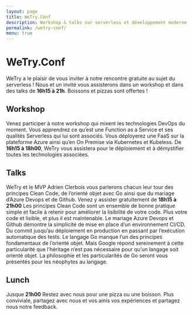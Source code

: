 ```yaml
---
layout: page
title: WeTry.Conf
description: Workshop & talks sur serverless et développement moderne 
permalink: /wetry-conf/
menu: true
---
```


# WeTry.Conf

WeTry a le plaisir de vous inviter à notre rencontre gratuite au sujet du serverless ! Nous et un invité vous assisterons dans un workshop et dans des talks de **16h15 à 21h**. Boissons et pizzas sont offertes !

## Workshop

Venez participer à notre workshop qui mixent les technologies DevOps du moment. Vous apprendrez ce qu’est une Function as a Service et ses qualités Serverless qui lui sont associés. Vous déployerez une FaaS sur la plateforme Azure ainsi qu’en On Premise via Kubernetes et Kubeless. De **16h15 à 18h00**, WeTry vous assistera pour le déploiement et à démystifier toutes les technologies associées.

## Talks

WeTry et le MVP Adrien Clerbois vous parlerons chacun leur tour des principes Clean Code, de l’orienté objet avec Go ainsi que du mariage d’Azure Devops et de Github. Venez y assister gratuitement de **18h15 à 21h00**
Les principes Clean Code sont un ensemble de bonne pratique simple et facile à retenir pour améliorer la lisibilité de votre code. Plus votre code et lisible, et plus il est maintenable.
Le mariage Azure Devops et Github démontre la simplicité de mise en place d’un environnement CI/CD. Du commit jusqu’au déploiement en production en passant par l’exécution automatique des tests.
Le langage Go manque l’un des principes fondamentaux de l’orienté objet. Mais Google répond sereinement à cette particularité que l’héritage n’est pas nécessaire pour qu’un langage soit orienté objet. La philosophie et les particularités de Go seront vous présentés pour les néophytes au langage.

## Lunch

Jusque **21h00** Restez avec nous pour une pizza ou une boisson. Plus conviviale, partagez avec nous et vos amis vos expériences et partagez nous notre feedback.
